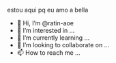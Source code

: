 estou aqui pq eu amo a bella

- 👋 Hi, I’m @ratin-aoe
- 👀 I’m interested in ...
- 🌱 I’m currently learning ...
- 💞️ I’m looking to collaborate on ...
- 📫 How to reach me ...

<!---
ratin-aoe/ratin-aoe is a ✨ special ✨ repository because its `README.md` (this file) appears on your GitHub profile.
You can click the Preview link to take a look at your changes.
--->
